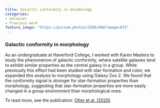 ```yaml
---
title: Galactic conformity in morphology
categories:
- Galaxies
- Previous work
feature_image: "https://picsum.photos/2560/600?image=872"
---
```


### Galactic conformity in morphology
As an undergraduate at Haverford College, I worked with Karen Masters to study the phenomenon of galactic conformity, where satellite galaxies tend to exhibit similar properties as the central galaxy in a group. While previously this effect had been studied with star-formation and color, we expanded this analysis to morphology using Galaxy Zoo 2. We found that the conformity signal is stronger for star-formation properties than morphology, suggesting that star-formation properties are more easily changed in a group environment than morphological ones.

To read more, see the publication: [Otter et al. (2020)](https://ui.adsabs.harvard.edu/abs/2020MNRAS.492.2722O/abstract "Otter et al. (2020)")

